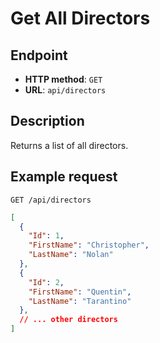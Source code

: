 # Get All Directors

## Endpoint

* **HTTP method**: `GET`
* **URL**: `api/directors`

## Description

Returns a list of all directors.

## Example request

```http
GET /api/directors
```

```json
[
  {
    "Id": 1,
    "FirstName": "Christopher",
    "LastName": "Nolan"
  },
  {
    "Id": 2,
    "FirstName": "Quentin",
    "LastName": "Tarantino"
  },
  // ... other directors
]
```